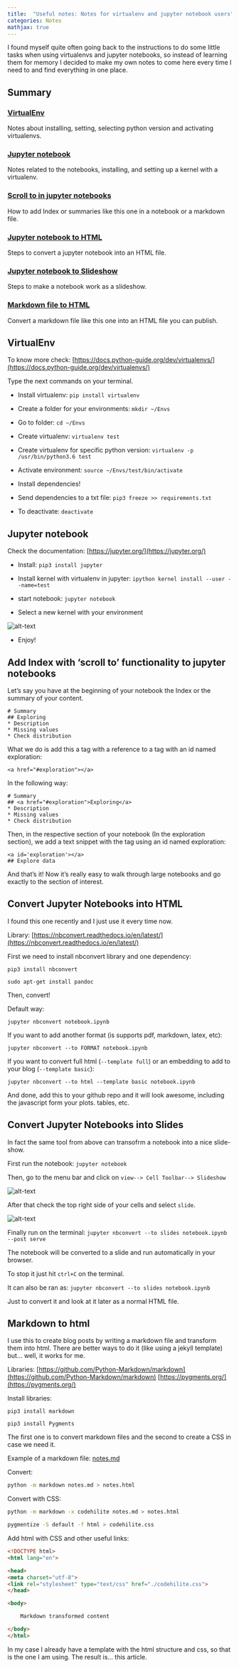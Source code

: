 ```yaml
---
title:  "Useful notes: Notes for virtualenv and jupyter notebook users"
categories: Notes
mathjax: true
---
```


I found myself quite often going back to the instructions to do some little tasks when using virtualenvs and jupyter notebooks, so instead of learning them for memory I decided to make my own notes to come here every time I need to and find everything in one place.

## Summary

### <a href="#venv">VirtualEnv</a>
Notes about installing, setting, selecting python version and activating virtualenvs.
### <a href="#notebook">Jupyter notebook</a>
Notes related to the notebooks, installing, and setting up a kernel with a virtualenv.
### <a href="#scroll">Scroll to in jupyter notebooks</a>
How to add Index or summaries like this one in a notebook or a markdown file.
### <a href="#nbtohtml">Jupyter notebook to HTML</a>
Steps to convert a jupyter notebook into an HTML file.
### <a href="#nbtoslide">Jupyter notebook to Slideshow</a>
Steps to make a notebook work as a slideshow.
### <a href="#mdtohtml">Markdown file to HTML</a>
Convert a markdown file like this one into an HTML file you can publish.


<a id='venv'></a>
## VirtualEnv
To know more check: [https://docs.python-guide.org/dev/virtualenvs/](https://docs.python-guide.org/dev/virtualenvs/)

Type the next commands on your terminal.

* Install virtualenv:
`pip install virtualenv`

* Create a folder for your environments:
`mkdir ~/Envs`

* Go to folder:
`cd ~/Envs`

* Create virtualenv:
`virtualenv test`

* Create virtualenv for specific python version:
`virtualenv -p /usr/bin/python3.6 test`

* Activate environment:
`source ~/Envs/test/bin/activate`

* Install dependencies!

* Send dependencies to a txt file:
`pip3 freeze >> requirements.txt`

* To deactivate:
`deactivate`


<a id='notebook'></a>
## Jupyter notebook

Check the documentation: [https://jupyter.org/](https://jupyter.org/)

* Install:
`pip3 install jupyter`

* Install kernel with virtualenv  in jupyter:
`ipython kernel install --user --name=test`

* start notebook:
`jupyter notebook`

* Select a new kernel with your environment

![alt-text](https://jfreek.github.io/assets/img/notes/virtualenv_jupyter_example.png)

* Enjoy!


<a id='scroll'></a>
## Add Index with ‘scroll to’ functionality to jupyter notebooks

Let’s say you have at the beginning of your notebook the Index or the summary of your content.

```
# Summary
## Exploring
* Description
* Missing values
* Check distribution
```

What we do is add this a tag with a reference to a tag with an id named exploration:

```
<a href="#exploration"></a>
```

In the following way:

```
# Summary
## <a href="#exploration">Exploring</a>
* Description
* Missing values
* Check distribution
```

Then, in the respective section of your notebook (In the exploration section), we add a text snippet with the tag using an id named exploration:

```
<a id='exploration'></a>
## Explore data
```

And that’s it! Now it’s really easy to walk through large notebooks and go exactly to the section of interest.


<a id='nbtohtml'></a>
## Convert Jupyter Notebooks into HTML

I found this one recently and I just use it every time now.

Library: [https://nbconvert.readthedocs.io/en/latest/](https://nbconvert.readthedocs.io/en/latest/)

First we need to install nbconvert library and one dependency:

`pip3 install nbconvert`

`sudo apt-get install pandoc`

Then, convert!

Default way:

`jupyter nbconvert notebook.ipynb`

If you want to add another format (is supports pdf, markdown, latex, etc):

`jupyter nbconvert --to FORMAT notebook.ipynb`

If you want to convert full html (`--template full`) or an embedding to add to your blog (`--template basic`):

`jupyter nbconvert --to html --template basic notebook.ipynb`

And done, add this to your github repo and it will look awesome, including the javascript form your plots. tables, etc.


<a id='nbtoslide'></a>
## Convert Jupyter Notebooks into Slides
In fact the same tool from above can transofrm a notebook into a nice slide-show.

First run the notebook:
`jupyter notebook`

Then, go to the menu bar and click on `view--> Cell Toolbar--> Slideshow`

![alt-text](https://jfreek.github.io/assets/img/notes/slideshow1.png)

After that check the top right side of your cells and select `slide`.

![alt-text](https://jfreek.github.io/assets/img/notes/slideshow2.png)

Finally run on the terminal:
`jupyter nbconvert --to slides notebook.ipynb --post serve`

The notebook will be converted to a slide and run automatically in your browser.

To stop it just hit `ctrl+C` on the terminal.

It can also be ran as:
`jupyter nbconvert --to slides notebook.ipynb`

Just to convert it and look at it later as a normal HTML file.


<a id='mdtohtml'></a>
## Markdown to html
I use this to create blog posts by writing a markdown file and transform them into html.
There are better ways to do it (like using a jekyll template) but… well, it works for me.

Libraries:
[https://github.com/Python-Markdown/markdown](https://github.com/Python-Markdown/markdown)
[https://pygments.org/](https://pygments.org/)

Install libraries:

`pip3 install markdown`

`pip3 install Pygments`

The first one is to convert markdown files and the second to create a CSS in case we need it.

Example of a markdown file:
[notes.md](https://github.com/jfreek/jfreek.github.io/blob/master/blog/notes.md)

Convert:

```bash
python -m markdown notes.md > notes.html
```

Convert with CSS:
```bash
python -m markdown -x codehilite notes.md > notes.html
```

```bash
pygmentize -S default -f html > codehilite.css
```

Add html with CSS and other useful links:

```html
<!DOCTYPE html>
<html lang="en">

<head>
<meta charset="utf-8">
<link rel="stylesheet" type="text/css" href="./codehilite.css">
</head>

<body>

    Markdown transformed content

</body>
</html>
```

In my case I already have a template with the html structure and css, so that is the one I am using.
The result is… this article.
